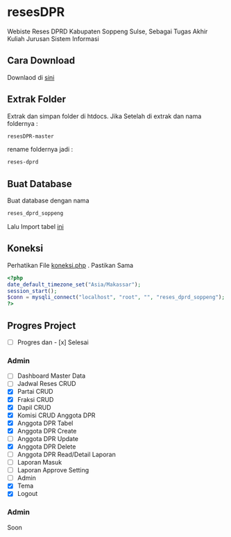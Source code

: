 # resesDPR
Webiste Reses DPRD Kabupaten Soppeng Sulse, Sebagai Tugas Akhir Kuliah Jurusan Sistem Informasi


## Cara Download

Downlaod di [sini](https://github.com/azwarbahar07/resesDPR/archive/master.zip)


## Extrak Folder

Extrak dan simpan folder di htdocs.
Jika Setelah di extrak dan nama foldernya :
```bash
resesDPR-master
```
rename foldernya jadi :
```bash
reses-dprd
```


## Buat Database

Buat database dengan nama
```bash
reses_dprd_soppeng
```

Lalu Import tabel [ini](https://github.com/azwarbahar07/resesDPR/blob/master/reses_dprd_soppeng.sql)


## Koneksi

Perhatikan File [koneksi.php](https://github.com/azwarbahar07/resesDPR/blob/master/koneksi.php) . Pastikan Sama
```php
<?php
date_default_timezone_set("Asia/Makassar");
session_start();
$conn = mysqli_connect("localhost", "root", "", "reses_dprd_soppeng");
?>
```


## Progres Project
- [ ] Progres dan - [x] Selesai

### Admin
- [ ] Dashboard
Master Data
- [ ] Jadwal Reses CRUD
- [x] Partai CRUD
- [x] Fraksi CRUD
- [x] Dapil CRUD
- [x] Komisi CRUD
Anggota DPR
- [x] Anggota DPR Tabel
- [x] Anggota DPR Create
- [ ] Anggota DPR Update
- [x] Anggota DPR Delete
- [ ] Anggota DPR Read/Detail
Laporan
- [ ] Laporan Masuk
- [ ] Laporan Approve
Setting
- [ ] Admin
- [x] Tema
- [x] Logout

### Admin

Soon
